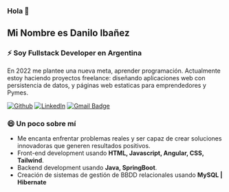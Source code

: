 ### Hola 👋 
<h2>Mi Nombre es Danilo Ibañez</h2>

<h3>⚡ Soy Fullstack Developer en Argentina</h3>
En 2022 me plantee una nueva meta, aprender programación. Actualmente estoy haciendo proyectos freelance: diseñando aplicaciones web con persistencia de datos, y páginas web estaticas para emprendedores y Pymes. 




[![Github](https://img.shields.io/badge/-Github-181717?style=for-the-badge&logo=Github&logoColor=white)](https://github.com/DaniloIB)
[![LinkedIn](https://img.shields.io/badge/-LinkedIn-0077B5?style=for-the-badge&logo=LinkedIn&logoColor=white)](https://www.linkedin.com/in/danilo-iba%C3%B1ez-964637183/)
[![Gmail Badge](https://img.shields.io/badge/-Gmail-c14438?style=for-the-badge&logo=Gmail&logoColor=white&link=mailto:ibaniez.danilo@gmail.com)](mailto:ibaniez.danilo@gmail.com)


### 😄 Un poco sobre mí

- Me encanta enfrentar problemas reales y ser capaz de crear soluciones innovadoras que generen resultados positivos.
- Front-end development usando **HTML, Javascript, Angular, CSS, Tailwind**.
- Backend development usando **Java, SpringBoot**.
- Creación de sistemas de gestión de BBDD relacionales usando **MySQL | Hibernate**
